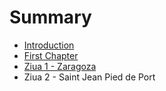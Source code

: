 # Summary

* [Introduction](README.md)
* [First Chapter](chapter1.md)
* [Ziua 1 - Zaragoza](ziua_1_-_zaragoza.md)
* Ziua 2 - Saint Jean Pied de Port

